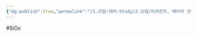 ```yaml
---
{"dg-publish":true,"permalink":"/1.산업-테마-Study/2.산업/이차전지, 배터리 산업/INFO_배터리/SiOx/","created":"2024-11-20T21:02:27.677+09:00","updated":"2025-06-26T16:53:26.872+09:00"}
---
```


#SiOx


